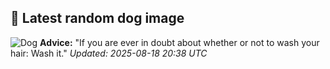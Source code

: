 ## 🐶 Latest random dog image
![Dog](https://images.dog.ceo/breeds/terrier-yorkshire/n02094433_3198.jpg)
**Advice:** "If you are ever in doubt about whether or not to wash your hair: Wash it."
*Updated: 2025-08-18 20:38 UTC*
